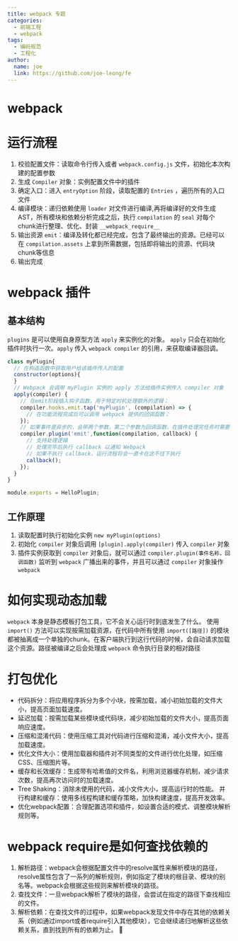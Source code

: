 ```yaml
---
title: webpack 专题
categories:
  - 前端工程
  - webpack
tags:
  - 编码规范
  - 工程化
author:
  name: joe
  link: https://github.com/joe-leong/fe
---
```


# webpack

# 运行流程

1. 校验配置文件：读取命令行传入或者 `webpack.config.js` 文件，初始化本次构建的配置参数
2. 生成 `Compiler` 对象：实例配置文件中的插件
3. 确定入口：进入 `entryOption` 阶段，读取配置的 `Entries` ，遍历所有的入口文件
4. 编译模块：递归依赖使用 `loader` 对文件进行编译,再将编译好的文件生成AST，所有模块和依赖分析完成之后，执行 `compilation` 的 `seal` 对每个chunk进行整理、优化、封装 `__webpack_require__`
5. 输出资源 `emit`：编译及转化都已经完成，包含了最终输出的资源。已经可以在 `compilation.assets` 上拿到所需数据，包括即将输出的资源、代码块chunk等信息
6. 输出完成

# webpack 插件

## 基本结构

`plugins` 是可以使用自身原型方法 `apply` 来实例化的对象。 `apply` 只会在初始化插件时执行一次。`apply` 传入 `webpack compiler` 的引用，来获取编译器回调。

```js
class myPlugin{
  // 在构造函数中获取用户给该插件传入的配置
  constructor(options){
  }
  // Webpack 会调用 myPlugin 实例的 apply 方法给插件实例传入 compiler 对象
  apply(compiler) {
    // 在emit阶段插入钩子函数，用于特定时机处理额外的逻辑；
    compiler.hooks.emit.tap('myPlugin', (compilation) => {
      // 在功能流程完成后可以调用 webpack 提供的回调函数；
    });
    // 如果事件是异步的，会带两个参数，第二个参数为回调函数，在插件处理完任务时需要调用回调函数通知webpack，才会进入下一个处理流程。
    compiler.plugin('emit',function(compilation, callback) {
      // 支持处理逻辑
      // 处理完毕后执行 callback 以通知 Webpack 
      // 如果不执行 callback，运行流程将会一直卡在这不往下执行 
      callback();
    });
  }
}

module.exports = HelloPlugin;
```

## 工作原理

1. 读取配置时执行初始化实例 `new myPlugin(options)`
2. 初始化 `compiler` 对象后调用 `[plugin].apply(compiler)` 传入 `compiler` 对象
3. 插件实例获取到 `compiler` 对象后，就可以通过 `compiler.plugin(事件名称，回调函数)` 监听到 `webpack` 广播出来的事件，并且可以通过 `compiler` 对象操作 `webpack`

# 如何实现动态加载

`webpack` 本身是静态模板打包工具，它不会关心运行时到底发生了什么。
使用 `import()` 方法可以实现按需加载资源，在代码中所有使用 `import([路径])` 的模块都被抽离成一个单独的chunk。在客户端执行到这行代码的时候，会自动请求加载这个资源。路径被编译之后会处理成 `webpack` 命令执行目录的相对路径

# 打包优化

- 代码拆分：将应用程序拆分为多个小块，按需加载，减小初始加载的文件大小，提高页面加载速度。
- 延迟加载：按需加载某些模块或代码块，减少初始加载的文件大小，提高页面响应速度。
- 压缩和混淆代码：使用压缩工具对代码进行压缩和混淆，减小文件大小，提高加载速度。
- 优化文件大小：使用加载器和插件对不同类型的文件进行优化处理，如压缩CSS、压缩图片等。
- 缓存和长效缓存：生成带有哈希值的文件名，利用浏览器缓存机制，减少请求次数，提高再次访问时的加载速度。
- Tree Shaking：消除未使用的代码，减小文件大小，提高运行时的性能。
并行构建和缓存：使用多线程构建和缓存策略，加快构建速度，提高开发效率。
- 优化webpack配置：合理配置选项和插件，如设置合适的模式、调整模块解析规则等。

# webpack require是如何查找依赖的

1. 解析路径：webpack会根据配置文件中的resolve属性来解析模块的路径，resolve属性包含了一系列的解析规则，例如指定了模块的根目录、模块的别名等。webpack会根据这些规则来解析模块的路径。
2. 查找文件：一旦webpack解析了模块的路径，会尝试在指定的路径下查找相应的文件。
3. 解析依赖：在查找文件的过程中，如果webpack发现文件中存在其他的依赖关系（例如通过import或者require引入其他模块），它会继续递归地解析这些依赖关系，直到找到所有的依赖为止。
🚧
